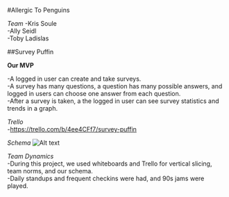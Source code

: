 #Allergic To Penguins

*Team*
-Kris Soule  
-Ally Seidl  
-Toby Ladislas

##Survey Puffin

**Our MVP**

-A logged in user can create and take surveys.  
-A survey has many questions, a question has many possible answers, and logged in users can choose one answer from each question.  
-After a survey is taken, a the logged in user can see survey statistics and trends in a graph.

*Trello*  
-https://trello.com/b/4ee4CFf7/survey-puffin

*Schema*
![Alt text](/./puffin-schema.png?raw=true "Survey Puffin Schema")

*Team Dynamics*  
-During this project, we used whiteboards and Trello for vertical slicing, team norms, and our schema.  
-Daily standups and frequent checkins were had, and 90s jams were played.